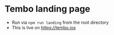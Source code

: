 # Tembo landing page

- Run via `npm run landing` from the root directory
- This is live on https://tembo.ios
